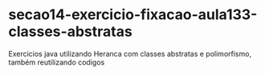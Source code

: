 # secao14-exercicio-fixacao-aula133-classes-abstratas
Exercicios java utilizando Heranca com classes abstratas e polimorfismo, também reutilizando codigos
